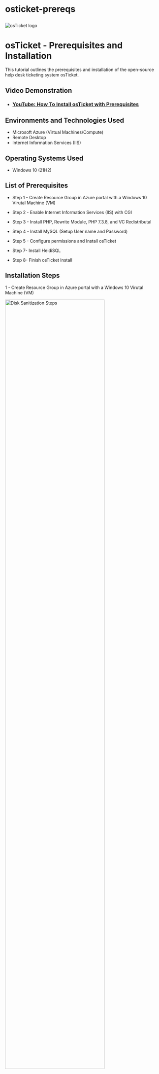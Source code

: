 # osticket-prereqs<p align="center">
<img src="https://i.imgur.com/Clzj7Xs.png" alt="osTicket logo"/>
</p>

<h1>osTicket - Prerequisites and Installation</h1>
This tutorial outlines the prerequisites and installation of the open-source help desk ticketing system osTicket.<br />


<h2>Video Demonstration</h2>

- ### [YouTube: How To Install osTicket with Prerequisites](https://www.youtube.com)

<h2>Environments and Technologies Used</h2>

- Microsoft Azure (Virtual Machines/Compute)
- Remote Desktop
- Internet Information Services (IIS)

<h2>Operating Systems Used </h2>

- Windows 10</b> (21H2)

<h2>List of Prerequisites</h2>

- Step 1 - Create Resource Group in Azure portal with a Windows 10 Virutal Machine (VM)

- Step 2 - Enable Internet Information Services (IIS) with CGI

- Step 3 - Install PHP, Rewrite Module, PHP 7.3.8, and VC Redistributal

- Step 4 - Install MySQL (Setup User name and Password)

- Step 5 - Configure permissions and Install osTicket

- Step 7- Install HeidiSQL

- Step 8- Finish osTicket Install

<h2>Installation Steps</h2>

1 - Create Resource Group in Azure portal with a Windows 10 Virutal Machine (VM)
<p>
<img src="https://i.imgur.com/YWUi4XM.png" height="80%" width="80%" alt="Disk Sanitization Steps"/>
 
First, create a new resource group and VM in Azure. I created a resource group named "osTicket".  Go to the home page in portal.azure.come, click on Resource Group, and click on create.  Name the Resource Group: osTicket, select the region near your location.  For example: Region: (US) West US 3, then click Review + create, and click create. 

<img src="https://i.imgur.com/oY6Yx6Z.png" height="80%" width="80%" alt="Disk Sanitization Steps"/>
 
Inside that resource group I created a Windows 10 VM and named it "VM-osTicket".  Go to the home page in portal.azure.com, click on Virtual Machines, click create, and click Azure virtual machine.  Select the recently created "osTicket" for the Resource Group.  Name the virtual machine and select the region.  For example: virtual machine name: VM-osTicket and Region: (US) West US 3.  Now, select the image, for example: Windows 10 Pro, version 21H2 - x64 Gen2. Next, select the size, for example: Standard_E2s_v3 2vcpus, 16 Gib memory.  Then enter a username and password.  Afterwards, check the box at the bottom, click Disks, click Networking, click Review + create, and then click create.
</p>
<br />

2 - Enable Internet Information Services (IIS) with CGI
<p>
<img src="https://i.imgur.com/h2ESx4C.png" height="80%" width="80%" alt="Disk Sanitization Steps"/>
 
Next, login to Remote Desktop and enable IIS with CGI performing the following steps.  First, open the Control Panel, select run, click Programs, click "turn windows features on or off"; then find "Internet Information Services", select it and expand it, expand "World Wide Web Services", expand "Application Development Features", find CGI and enable it, then click "OK".
</p>
<br />

3 - Install PHP, Rewrite Module, PHP 7.3.8, and VC Redistributal
<img src="https://i.imgur.com/5m28HN6.png" height="80%" width="80%" alt="Disk Sanitization Steps"/>

First, download the PHP Manager, go to File Folder, and click on Downloads under Quick access; this is where the PHP Manager file will appear.  Then double click the file to open it and begin installation.  Once open, click next, select agree and click next, click next again, and then click close.

<img src="https://i.imgur.com/yklMBP4.png" height="80%" width="80%" alt="Disk Sanitization Steps"/> 

Second, download the Rewrite Module, go to File Folder, and click on Downloads under Quick access to find the Rewrite Module file.  Then double click the file to open it and begin installation.  Once open, check "I accept the terms in the License Agreeement"; click install and then click finish. 

*Afterwards, go to the Windows C: drive to create a new folder; name the folder PHP.  This is important for the next step to be completed correctly.
 
<img src="https://i.imgur.com/umYHJxg.png" height="80%" width="80%" alt="Disk Sanitization Steps"/>

Third, download PHP 7.3.8, go to File Folder, and click on Downloads under Quick access to find the PHP 7.3.8 file.  Right-click the file and select Extract All, click Browse, and select the PHP folder in the Windows C:.  Make sure the box is checked that states: Show extracted files when complete.  

<img src="https://i.imgur.com/NkKU8fA.png" height="80%" width="80%" alt="Disk Sanitization Steps"/>

Finally, download the file vc_redist. Go to File Folder and click on Downloads under Quick access to find the vc-redist file.  Then double click the file to open it and begin installation.  Once open, make sure to check the box "I agree to the license terms and conditions, then click install, and click close.   
</p>
<br />

4 - Install MySQL (Setup User name and Password)
<p>
<img src="https://i.imgur.com/Y3HJ5AM.png" height="80%" width="80%" alt="Disk Sanitization Steps"/>
<img src="https://i.imgur.com/XxOjNbC.png" height="80%" width="80%" alt="Disk Sanitization Steps"/>

Now, download the MySQL file.  Go to File Folder and  click next on Downloads under Quick access to find the MySQL file.  The double click the file to open it and begin installation.  Once open, make sure to check the box "Launch the MySQL Instance Configuration Wizard" and click finish.  Following, click next, select Standard Configuration, click next, click next, create a password, click next, and finally click execute. A database is now installed on the VM, which is used for osTicket.
</p>
<br />

5 - 5 - Configure permissions and Install osTicket
<p>
<img src="https://i.imgur.com/5W0uyAV.png" height="80%" width="80%" alt="Disk Sanitization Steps"/>
</p>
<p>
Install osticket v1.15.8
</p>
<br />

<p>
<img src="https://i.imgur.com/Apj16hR.png" height="80%" width="80%" alt="Disk Sanitization Steps"/>
</p>
<p>
Copy upload folder and paste it in the Windows C: drive.  Go to inetpub -> wwwroot, and then restart Internet Information Services Manager. IIS Manager can be found in the start menu.
</p>
<br />

<p>
<img src="https://i.imgur.com/OCkMydh.png" height="80%" width="80%" alt="Disk Sanitization Steps"/>
</p>
<p>
Go to Windows C: drive -> inetpub -> wwwroot -> osTicket -> include, and then rename "ost-sampleconfig.php" to "ost-config.php".
</p>
<br />

<p>
<img src="https://i.imgur.com/NXjOkjz.png" height="80%" width="80%" alt="Disk Sanitization Steps"/>
</p>
<p>
Then, open osTicket in your web browser and begin the basic installation process.  Fill out the informaiton on the page.

System Settings: Helpdesk Name: First Name (Yours) followed by Help Desk, enter a default email; Admin User: enter first and last name, email address, enter any name for the username and then enter your password.  Before finishing the installation process for osTicket, the last step is to setup the database in HeidiSQL.
</p>
<br />

7- Install HeidiSQL
<p>
<img src="https://i.imgur.com/fpOivnO.png" height="80%" width="80%" alt="Disk Sanitization Steps"/>
</p>
<p>
Next, download and Install HeidiSQL.  Make sure the Launch HeidiSQL is check marked and click Finish.  Create a new database for connection and fill in the username and password; User: root and Password: Password1.
</p>
<br />

<img src="https://i.imgur.com/AiBuuKV.png" height="80%" width="80%" alt="Disk Sanitization Steps"/>
</p>
<p>
To create a database, you will need the username and password that was used to install MySQL.  Create a new database by right-clicking on SSS-->New-->Database-->> name your database osTicket and click Ok.

8- Finish osTicket Install
<p>
<img src="https://i.imgur.com/1M3rVcT.png" height="80%" width="80%" alt="Disk Sanitization Steps"/>
</p>
<p>
Finish the installation process.
</p>
<br />

<p>
<img src="https://i.imgur.com/Z4rIlOb.png" height="80%" width="80%" alt="Disk Sanitization Steps"/>
</p>
<p>
Next, delete: C:\inetpub\wwwroot\osTicket\setup
Set Permissions to “Read” only, C:\inetpub\wwwroot\osTicket\include\ost-config.php
</p>
<br />

<p>
<img src="https://i.imgur.com/5trEXyf.png" height="80%" width="80%" alt="Disk Sanitization Steps"/>
</p>
<p>
Login to the osTicket Admin Panel
</p>
<br />
